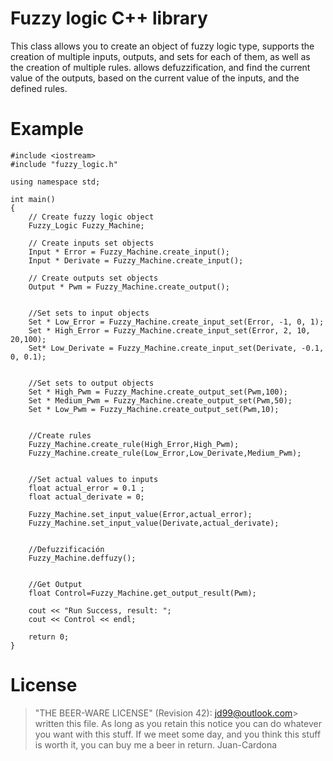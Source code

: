 ﻿# Fuzzy logic C++ library

This class allows you to create an object of fuzzy logic type,
supports the creation of multiple inputs, outputs, and sets for
each of them, as well as the creation of multiple rules.
allows defuzzification, and find the current value of the outputs,
based on the current value of the inputs, and the defined rules.

# Example

    #include <iostream>
	#include "fuzzy_logic.h"

	using namespace std;

	int main()
	{
	    // Create fuzzy logic object
	    Fuzzy_Logic Fuzzy_Machine;

	    // Create inputs set objects
	    Input * Error = Fuzzy_Machine.create_input();
	    Input * Derivate = Fuzzy_Machine.create_input();

	    // Create outputs set objects
	    Output * Pwm = Fuzzy_Machine.create_output();


	    //Set sets to input objects
	    Set * Low_Error = Fuzzy_Machine.create_input_set(Error, -1, 0, 1);
	    Set * High_Error = Fuzzy_Machine.create_input_set(Error, 2, 10, 20,100);
	    Set* Low_Derivate = Fuzzy_Machine.create_input_set(Derivate, -0.1, 0, 0.1);


	    //Set sets to output objects
	    Set * High_Pwm = Fuzzy_Machine.create_output_set(Pwm,100);
	    Set * Medium_Pwm = Fuzzy_Machine.create_output_set(Pwm,50);
	    Set * Low_Pwm = Fuzzy_Machine.create_output_set(Pwm,10);


	    //Create rules
	    Fuzzy_Machine.create_rule(High_Error,High_Pwm);
	    Fuzzy_Machine.create_rule(Low_Error,Low_Derivate,Medium_Pwm);


	    //Set actual values to inputs
	    float actual_error = 0.1 ;
	    float actual_derivate = 0;

	    Fuzzy_Machine.set_input_value(Error,actual_error);
	    Fuzzy_Machine.set_input_value(Derivate,actual_derivate);


	    //Defuzzificación
	    Fuzzy_Machine.deffuzy();


	    //Get Output
	    float Control=Fuzzy_Machine.get_output_result(Pwm);

	    cout << "Run Success, result: ";
	    cout << Control << endl;

	    return 0;
	}

# License
>"THE BEER-WARE LICENSE" (Revision 42):
jd99@outlook.com> written this file. As long as you retain this notice you can do whatever you want with this  stuff. If we meet some day, and you think this stuff is worth it, you can  buy me a beer in return. Juan-Cardona
